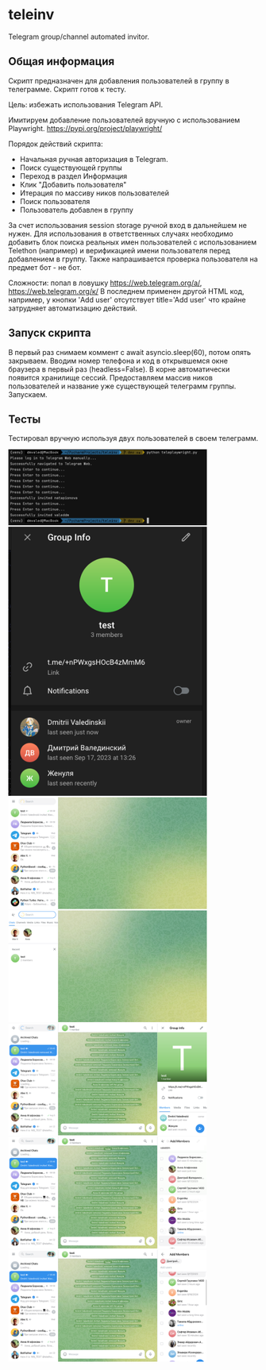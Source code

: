 # teleinv
Telegram group/channel automated invitor.

## Общая информация

Скрипт предназначен для добавления пользователей в группу в телеграмме.
Скрипт готов к тесту.

Цель: избежать использования Telegram API.

Имитируем добавление пользователей вручную с использованием Playwright.
https://pypi.org/project/playwright/

Порядок действий скрипта:
- Начальная ручная авторизация в Telegram.
- Поиск существующей группы
- Переход в раздел Информация
- Клик "Добавить пользователя"
- Итерация по массиву ников пользователей
- Поиск пользователя
- Пользователь добавлен в группу

За счет использования session storage ручной вход в дальнейшем не нужен.
Для использования в ответственных случаях необходимо добавить блок поиска реальных имен пользователей
с использованием Telethon (например) и верификацией имени пользователя перед добавлением в группу.
Также напрашивается проверка пользователя на предмет бот - не бот.

Сложности: попал в ловушку https://web.telegram.org/a/, https://web.telegram.org/к/
В последнем применен другой HTML код, например, у кнопки 'Add user' отсутствует title='Add user'
что крайне затрудняет автоматизацию действий.

## Запуск скрипта

В первый раз снимаем коммент с await asyncio.sleep(60), потом опять закрываем.
Вводим номер телефона и код в открывшемся окне браузера в первый раз (headless=False).
В корне автоматически появится хранилище сессий.
Предоставляем массив ников пользователей и название уже существующей телеграмм группы.
Запускаем.

## Тесты

Тестировал вручную используя двух пользователей в своем телеграмм.






[<img src="images/img_01.png" width="400"/>]()
[<img src="images/img_02.png" width="400"/>]()
[<img src="images/user_authorized.png" width="400"/>]()
[<img src="images/user_group_search_1.png" width="400"/>]()
[<img src="images/user_group_search_2.png" width="400"/>]()
[<img src="images/user_add_user.png" width="400"/>]()
[<img src="images/user_add_ready.png" width="400"/>]()
